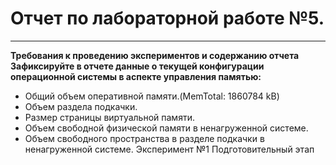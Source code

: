# Отчет по лабораторной работе №5.
---

__Требования к проведению экспериментов и содержанию отчета
Зафиксируйте в отчете данные о текущей конфигурации операционной системы в 
аспекте управления памятью:__
+ Общий объем оперативной памяти.(MemTotal:        1860784 kB)
+ Объем раздела подкачки.
+ Размер страницы виртуальной памяти.
+ Объем свободной физической памяти в ненагруженной системе.
+ Объем свободного пространства в разделе подкачки в ненагруженной 
системе.
Эксперимент №1
Подготовительный этап
